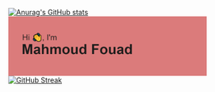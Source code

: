 
[![Anurag's GitHub stats](https://github-readme-stats.vercel.app/api?mahmoudfouadweb)](https://github.com/anuraghazra/github-readme-stats)
  <img align="center" alt="Coding" width="400" src="https://github.com/mahmoudfouadweb/mahmoudfouadweb/blob/main/header.png">
[![GitHub Streak](http://github-readme-streak-stats.herokuapp.com?user=mahmoudfouadweb&theme=dark)](https://git.io/streak-stats)

